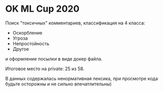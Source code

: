 # OK ML Cup 2020

Поиск "токсичных" комментариев, классификация на 4 класса:

- Оскорбление
- Угроза
- Непростойность
- Другое

и оформление посылки в виде докер файла.

Итоговое место на private: 25 из 58.

В данных содержалась ненормативная лексика, при просмотре кода будьте осторожны и не сильно впечатлительны)
